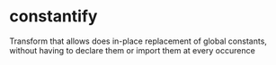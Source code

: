 constantify
===========

Transform that allows does in-place replacement of global constants, without having to declare them or import them at every occurence
